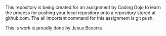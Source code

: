 This repository is being created for an assignment by Coding Dojo to learn the process for pushing your local repository onto a repository stored at github.com. The all important command for this assignment is git push.

This is work is proudly done by Jesus Becerra
